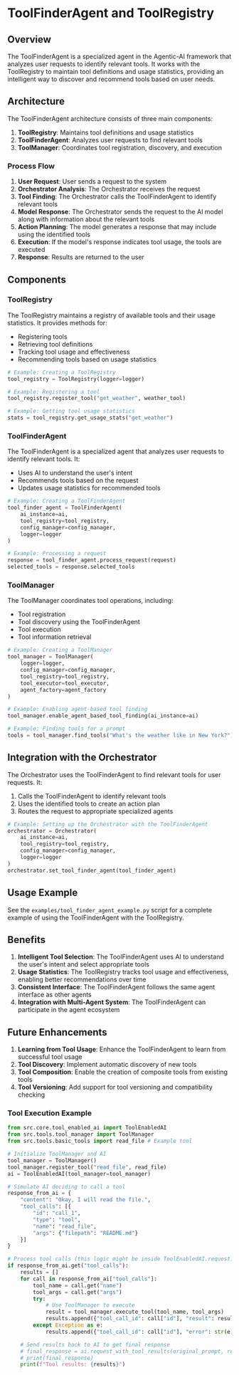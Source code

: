 # ToolFinderAgent and ToolRegistry

## Overview

The ToolFinderAgent is a specialized agent in the Agentic-AI framework that analyzes user requests to identify relevant tools. It works with the ToolRegistry to maintain tool definitions and usage statistics, providing an intelligent way to discover and recommend tools based on user needs.

## Architecture

The ToolFinderAgent architecture consists of three main components:

1. **ToolRegistry**: Maintains tool definitions and usage statistics
2. **ToolFinderAgent**: Analyzes user requests to find relevant tools
3. **ToolManager**: Coordinates tool registration, discovery, and execution

### Process Flow

1. **User Request**: User sends a request to the system
2. **Orchestrator Analysis**: The Orchestrator receives the request
3. **Tool Finding**: The Orchestrator calls the ToolFinderAgent to identify relevant tools
4. **Model Response**: The Orchestrator sends the request to the AI model along with information about the relevant tools
5. **Action Planning**: The model generates a response that may include using the identified tools
6. **Execution**: If the model's response indicates tool usage, the tools are executed
7. **Response**: Results are returned to the user

## Components

### ToolRegistry

The ToolRegistry maintains a registry of available tools and their usage statistics. It provides methods for:

- Registering tools
- Retrieving tool definitions
- Tracking tool usage and effectiveness
- Recommending tools based on usage statistics

```python
# Example: Creating a ToolRegistry
tool_registry = ToolRegistry(logger=logger)

# Example: Registering a tool
tool_registry.register_tool("get_weather", weather_tool)

# Example: Getting tool usage statistics
stats = tool_registry.get_usage_stats("get_weather")
```

### ToolFinderAgent

The ToolFinderAgent is a specialized agent that analyzes user requests to identify relevant tools. It:

- Uses AI to understand the user's intent
- Recommends tools based on the request
- Updates usage statistics for recommended tools

```python
# Example: Creating a ToolFinderAgent
tool_finder_agent = ToolFinderAgent(
    ai_instance=ai,
    tool_registry=tool_registry,
    config_manager=config_manager,
    logger=logger
)

# Example: Processing a request
response = tool_finder_agent.process_request(request)
selected_tools = response.selected_tools
```

### ToolManager

The ToolManager coordinates tool operations, including:

- Tool registration
- Tool discovery using the ToolFinderAgent
- Tool execution
- Tool information retrieval

```python
# Example: Creating a ToolManager
tool_manager = ToolManager(
    logger=logger,
    config_manager=config_manager,
    tool_registry=tool_registry,
    tool_executor=tool_executor,
    agent_factory=agent_factory
)

# Example: Enabling agent-based tool finding
tool_manager.enable_agent_based_tool_finding(ai_instance=ai)

# Example: Finding tools for a prompt
tools = tool_manager.find_tools("What's the weather like in New York?")
```

## Integration with the Orchestrator

The Orchestrator uses the ToolFinderAgent to find relevant tools for user requests. It:

1. Calls the ToolFinderAgent to identify relevant tools
2. Uses the identified tools to create an action plan
3. Routes the request to appropriate specialized agents

```python
# Example: Setting up the Orchestrator with the ToolFinderAgent
orchestrator = Orchestrator(
    ai_instance=ai,
    tool_registry=tool_registry,
    config_manager=config_manager,
    logger=logger
)
orchestrator.set_tool_finder_agent(tool_finder_agent)
```

## Usage Example

See the `examples/tool_finder_agent_example.py` script for a complete example of using the ToolFinderAgent with the ToolRegistry.

## Benefits

1. **Intelligent Tool Selection**: The ToolFinderAgent uses AI to understand the user's intent and select appropriate tools
2. **Usage Statistics**: The ToolRegistry tracks tool usage and effectiveness, enabling better recommendations over time
3. **Consistent Interface**: The ToolFinderAgent follows the same agent interface as other agents
4. **Integration with Multi-Agent System**: The ToolFinderAgent can participate in the agent ecosystem

## Future Enhancements

1. **Learning from Tool Usage**: Enhance the ToolFinderAgent to learn from successful tool usage
2. **Tool Discovery**: Implement automatic discovery of new tools
3. **Tool Composition**: Enable the creation of composite tools from existing tools
4. **Tool Versioning**: Add support for tool versioning and compatibility checking

### Tool Execution Example

```python
from src.core.tool_enabled_ai import ToolEnabledAI
from src.tools.tool_manager import ToolManager
from src.tools.basic_tools import read_file # Example tool

# Initialize ToolManager and AI
tool_manager = ToolManager()
tool_manager.register_tool("read_file", read_file)
ai = ToolEnabledAI(tool_manager=tool_manager)

# Simulate AI deciding to call a tool
response_from_ai = {
    "content": "Okay, I will read the file.",
    "tool_calls": [{
        "id": "call_1",
        "type": "tool",
        "name": "read_file",
        "args": {"filepath": "README.md"}
    }]
}

# Process tool calls (this logic might be inside ToolEnabledAI.request)
if response_from_ai.get("tool_calls"):
    results = []
    for call in response_from_ai["tool_calls"]:
        tool_name = call.get("name")
        tool_args = call.get("args")
        try:
            # Use ToolManager to execute
            result = tool_manager.execute_tool(tool_name, tool_args)
            results.append({"tool_call_id": call["id"], "result": result})
        except Exception as e:
            results.append({"tool_call_id": call["id"], "error": str(e)})

    # Send results back to AI to get final response
    # final_response = ai.request_with_tool_results(original_prompt, response_from_ai, results)
    # print(final_response)
    print(f"Tool results: {results}")
```

